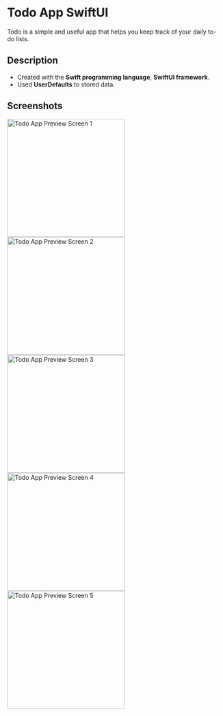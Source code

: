 # Todo App SwiftUI
Todo is a simple and useful app that helps you keep track of your daily to-do lists.

## Description
- Created with the **Swift programming language**, **SwiftUI framework**.
- Used **UserDefaults** to stored data.

## Screenshots
<img width="275" alt="Todo App Preview Screen 1" src="https://github.com/user-attachments/assets/079c80c7-fd3c-4657-abb5-d015f088fc19">
<img width="275" alt="Todo App Preview Screen 2" src="https://github.com/user-attachments/assets/b5264bff-ad79-44b8-80c2-bb4c1988b117">
<img width="275" alt="Todo App Preview Screen 3" src="https://github.com/user-attachments/assets/3e22de64-1643-4c60-b2cf-4a38872f499c">
<img width="275" alt="Todo App Preview Screen 4" src="https://github.com/user-attachments/assets/ba2273d9-3190-45a6-b9dd-305928daa302">
<img width="275" alt="Todo App Preview Screen 5" src="https://github.com/user-attachments/assets/423c0c55-454b-4e22-82c8-7f67e2ef17cd">
